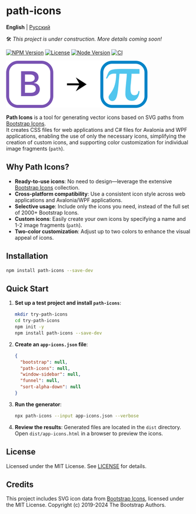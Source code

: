 # path-icons

**English** | [Русский](README.ru.md)

🛠️ *This project is under construction. More details coming soon!*

[![NPM Version](https://img.shields.io/npm/v/path-icons.svg)](https://www.npmjs.com/package/path-icons)
[![License](https://img.shields.io/npm/l/path-icons.svg)](https://github.com/schavelev/path-icons/blob/main/LICENSE)
[![Node Version](https://img.shields.io/node/v/path-icons)](https://github.com/schavelev/path-icons#installation)
[![CI](https://github.com/schavelev/path-icons/actions/workflows/ci.yml/badge.svg)](https://github.com/schavelev/path-icons/actions)

![Logos](logos.svg)

**Path Icons** is a tool for generating vector icons based on SVG paths from [Bootstrap Icons](https://icons.getbootstrap.com/).  
It creates CSS files for web applications and C# files for Avalonia and WPF applications, enabling the use of only the necessary icons, simplifying the creation of custom icons, and supporting color customization for individual image fragments (`path`).

## Why Path Icons?

- **Ready-to-use icons**: No need to design—leverage the extensive [Bootstrap Icons](https://icons.getbootstrap.com/) collection.
- **Cross-platform compatibility**: Use a consistent icon style across web applications and Avalonia/WPF applications.
- **Selective usage**: Include only the icons you need, instead of the full set of 2000+ Bootstrap Icons.
- **Custom icons**: Easily create your own icons by specifying a name and 1-2 image fragments (`path`).
- **Two-color customization**: Adjust up to two colors to enhance the visual appeal of icons.

## Installation

```bash
npm install path-icons --save-dev
```

## Quick Start

1. **Set up a test project and install `path-icons`**:
   ```bash
   mkdir try-path-icons
   cd try-path-icons
   npm init -y
   npm install path-icons --save-dev
   ```

2. **Create an `app-icons.json` file**:
   ```json
   {
     "bootstrap": null,
     "path-icons": null,
     "window-sidebar": null,
     "funnel": null,
     "sort-alpha-down": null
   }
   ```

3. **Run the generator**:
   ```bash
   npx path-icons --input app-icons.json --verbose
   ```

4. **Review the results**:
   Generated files are located in the `dist` directory. Open `dist/app-icons.html` in a browser to preview the icons.
 
## License

Licensed under the MIT License. See [LICENSE](LICENSE) for details.

## Credits

This project includes SVG icon data from [Bootstrap Icons](https://github.com/twbs/icons), licensed under the MIT License. Copyright (c) 2019-2024 The Bootstrap Authors.
